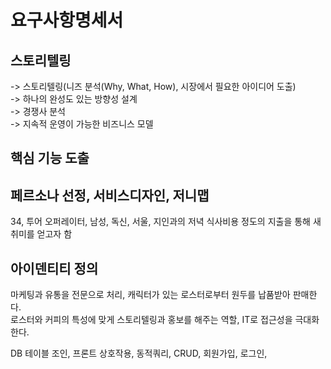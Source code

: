 # 요구사항명세서

## 스토리텔링  
-> 스토리텔링(니즈 분석(Why, What, How), 시장에서 필요한 아이디어 도출)  
-> 하나의 완성도 있는 방향성 설계  
-> 경쟁사 분석  
-> 지속적 운영이 가능한 비즈니스 모델  

## 핵심 기능 도출

## 페르소나 선정, 서비스디자인, 저니맵
34, 투어 오퍼레이터, 남성, 독신, 서울, 지인과의 저녁 식사비용 정도의 지출을 통해 새 취미를 얻고자 함

## 아이덴티티 정의
마케팅과 유통을 전문으로 처리, 캐릭터가 있는 로스터로부터 원두를 납품받아 판매한다.  
로스터와 커피의 특성에 맞게 스토리텔링과 홍보를 해주는 역할, IT로 접근성을 극대화한다.  

DB 테이블 조인, 프론트 상호작용, 동적쿼리, CRUD, 회원가입, 로그인, 
